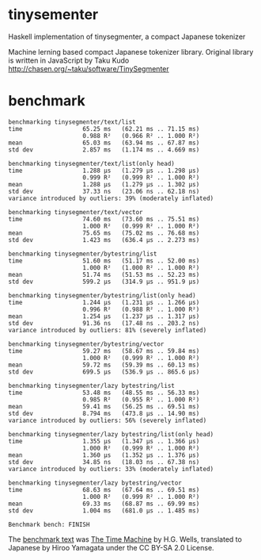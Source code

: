 # tinysementer
Haskell implementation of tinysegmenter, a compact Japanese tokenizer

Machine lerning based compact Japanese tokenizer library.
Original library is written in JavaScript by Taku Kudo <http://chasen.org/~taku/software/TinySegmenter>

# benchmark

```
benchmarking tinysegmenter/text/list
time                 65.25 ms   (62.21 ms .. 71.15 ms)
                     0.988 R²   (0.966 R² .. 1.000 R²)
mean                 65.03 ms   (63.94 ms .. 67.87 ms)
std dev              2.857 ms   (1.174 ms .. 4.669 ms)

benchmarking tinysegmenter/text/list(only head)
time                 1.288 μs   (1.279 μs .. 1.298 μs)
                     0.999 R²   (0.999 R² .. 1.000 R²)
mean                 1.288 μs   (1.279 μs .. 1.302 μs)
std dev              37.33 ns   (23.06 ns .. 62.18 ns)
variance introduced by outliers: 39% (moderately inflated)

benchmarking tinysegmenter/text/vector
time                 74.60 ms   (73.60 ms .. 75.51 ms)
                     1.000 R²   (0.999 R² .. 1.000 R²)
mean                 75.65 ms   (75.02 ms .. 76.68 ms)
std dev              1.423 ms   (636.4 μs .. 2.273 ms)

benchmarking tinysegmenter/bytestring/list
time                 51.60 ms   (51.17 ms .. 52.00 ms)
                     1.000 R²   (1.000 R² .. 1.000 R²)
mean                 51.74 ms   (51.53 ms .. 52.23 ms)
std dev              599.2 μs   (314.9 μs .. 951.9 μs)

benchmarking tinysegmenter/bytestring/list(only head)
time                 1.244 μs   (1.231 μs .. 1.266 μs)
                     0.996 R²   (0.988 R² .. 1.000 R²)
mean                 1.254 μs   (1.237 μs .. 1.317 μs)
std dev              91.36 ns   (17.48 ns .. 203.2 ns)
variance introduced by outliers: 81% (severely inflated)

benchmarking tinysegmenter/bytestring/vector
time                 59.27 ms   (58.67 ms .. 59.84 ms)
                     1.000 R²   (0.999 R² .. 1.000 R²)
mean                 59.72 ms   (59.39 ms .. 60.13 ms)
std dev              699.5 μs   (536.9 μs .. 865.6 μs)

benchmarking tinysegmenter/lazy bytestring/list
time                 53.48 ms   (48.55 ms .. 56.33 ms)
                     0.985 R²   (0.955 R² .. 1.000 R²)
mean                 59.41 ms   (56.25 ms .. 69.51 ms)
std dev              8.794 ms   (473.8 μs .. 14.90 ms)
variance introduced by outliers: 56% (severely inflated)

benchmarking tinysegmenter/lazy bytestring/list(only head)
time                 1.355 μs   (1.347 μs .. 1.366 μs)
                     1.000 R²   (0.999 R² .. 1.000 R²)
mean                 1.360 μs   (1.352 μs .. 1.376 μs)
std dev              34.85 ns   (18.03 ns .. 67.38 ns)
variance introduced by outliers: 33% (moderately inflated)

benchmarking tinysegmenter/lazy bytestring/vector
time                 68.63 ms   (67.64 ms .. 69.51 ms)
                     1.000 R²   (0.999 R² .. 1.000 R²)
mean                 69.33 ms   (68.87 ms .. 69.99 ms)
std dev              1.004 ms   (681.0 μs .. 1.485 ms)

Benchmark bench: FINISH
```

The [benchmark text](http://www.genpaku.org/timemachine/timemachineu8j.txt) was
[The Time Machine](https://en.wikipedia.org/wiki/The_Time_Machine) by H.G. Wells,
translated to Japanese by Hiroo Yamagata under the CC BY-SA 2.0 License.
